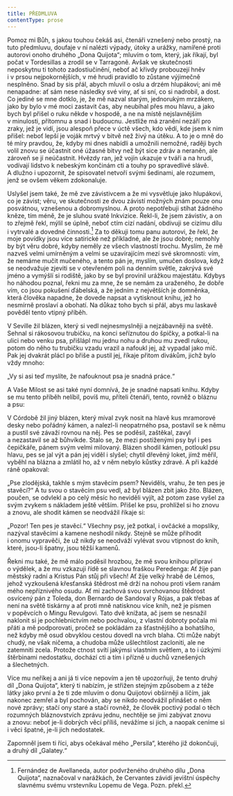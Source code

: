```yaml
---
title: PŘEDMLUVA
contentType: prose
---
```


  

Pomoz mi Bůh, s jakou touhou čekáš asi, čtenáři vznešený nebo prostý, na tuto předmluvu, doufaje v ní nalézti výpady, útoky a urážky, namířené proti autorovi onoho druhého „Dona Quijota“; mluvím o tom, který, jak říkají, byl počat v Tordesillas a zrodil se v Tarragoně. Avšak ve skutečnosti neposkytnu ti tohoto zadostiučinění, neboť ač křivdy probouzejí hněv i v prsou nejpokornějších, v mé hrudi pravidlo to zůstane výjimečně nesplněno. Snad by sis přál, abych mluvil o oslu a drzém hlupákovi; ani mě nenapadne: ať sám nese následky své viny, ať si sní, co si nadrobil, a dost. Co jediné se mne dotklo, je, že mě nazval starým, jednorukým mrzákem, jako by bylo v mé moci zastavit čas, aby neubíhal přes mou hlavu, a jako bych byl přišel o ruku někde v hospodě, a ne na místě nejslavnějším v minulosti, přítomnu a snad i budoucnu. Jestliže má zranění nezáří pro zraky, jež je vidí, jsou alespoň přece v úctě všech, kdo vědí, kde jsem k nim přišel: neboť lepší je voják mrtvý v bitvě než živý na útěku. A to je o mně do té míry pravdou, že, kdyby mi dnes nabídli a umožnili nemožné, raději bych volil znovu se účastnit oné úžasné bitvy než být sice zdráv a neraněn, ale zároveň se jí neúčastnit. Hvězdy ran, jež vojín ukazuje v tváři a na hrudi, vodívají lidstvo k nebeským končinám cti a touhy po spravedlivé slávě. A dlužno i upozornit, že spisovatel netvoří svými šedinami, ale rozumem, jenž se ovšem věkem zdokonaluje.

Uslyšel jsem také, že mě zve závistivcem a že mi vysvětluje jako hlupákovi, co je závist; věru, ve skutečnosti ze dvou závistí možných znám pouze onu posvátnou, vznešenou a dobromyslnou. A proto nepotřebuji stíhat žádného kněze, tím méně, že je sluhou svaté Inkvizice. Řekl-li, že jsem závistiv, a on to zřejmě řekl, mýlil se úplně, neboť ctím cizí nadání, obdivuji se cizímu dílu i vytrvalé a dovedné činnosti.[^1] Za to děkuji tomu panu autorovi, že řekl, že moje povídky jsou více satirické než příkladné, ale že jsou dobré; nemohly by být věru dobré, kdyby neměly ze všech vlastností trochu. Myslím, že mě nazveš velmi umírněným a velmi se uzavírajícím mezí své skromnosti: vím, že nemáme mučit mučeného, a tento pán je, myslím, umučen doslova, když se neodvažuje zjeviti se v otevřeném poli na denním světle, zakrývá své jméno a vymýšlí si rodiště, jako by se byl provinil urážkou majestátu. Kdybys ho náhodou poznal, řekni mu za mne, že se nemám za uraženého, že dobře vím, co jsou pokušení ďábelská, a že jedním z největších je domněnka, která člověka napadne, že dovede napsat a vytisknout knihu, jež ho nesmírně proslaví a obohatí. Na důkaz toho bych si přál, abys mu laskavě pověděl tento vtipný příběh.

V Seville žil blázen, který si vedl nejnesmyslněji a nejzábavněji na světě. Sehnal si rákosovou trubičku, na konci seříznutou do špičky, a potkal-li na ulici nebo venku psa, přišlápl mu jednu nohu a druhou mu zvedl rukou, potom do něho tu trubičku vzadu vrazil a nafoukl jej, až vypadal jako míč. Pak jej dvakrát plácl po břiše a pustil jej, říkaje přitom divákům, jichž bylo vždy mnoho:

„Vy si asi teď myslíte, že nafouknout psa je snadná práce.“

A Vaše Milost se asi také nyní domnívá, že je snadné napsati knihu. Kdyby se mu tento příběh nelíbil, povíš mu, příteli čtenáři, tento, rovněž o bláznu a psu:

V Córdobě žil jiný blázen, který míval zvyk nosit na hlavě kus mramorové desky nebo pořádný kámen, a nalezl-li neopatrného psa, postavil se k němu a pustil své závaží rovnou na něj. Pes se poděsil, zaštěkal, zavyl a nezastavil se až bůhvíkde. Stalo se, že mezi postiženými psy byl i pes čepičkáře, pánem svým velmi milovaný. Blázen shodil kámen, potloukl psu hlavu, pes se jal výt a pán jej viděl i slyšel; chytil dřevěný loket, jímž měřil, vyběhl na blázna a zmlátil ho, až v něm nebylo kůstky zdravé. A při každé ráně opakoval:

„Pse zlodějská, takhle s mým stavěcím psem? Neviděls, vrahu, že ten pes je stavěcí?“ A tu svou o stavěcím psu vedl, až byl blázen zbit jako žito. Blázen, poučen, se odvlekl a po celý měsíc ho neviděli vyjít, až potom zase vyšel za svým zvykem s nákladem ještě větším. Přišel ke psu, prohlížel si ho znovu a znovu, ale shodit kámen se neodvážil říkaje si:

„Pozor! Ten pes je stavěcí.“ Všechny psy, jež potkal, i ovčácké a mopslíky, nazýval stavěcími a kamene neshodil nikdy. Stejně se může přihodit i onomu vypravěči, že už nikdy se neodváží vylévat svou vtipnost do knih, které, jsou-li špatny, jsou těžší kamenů.

Řekni mu také, že mě málo poděsil hrozbou, že mě svou knihou připraví o výdělek, a že mu vzkazuji řídě se slavnou fraškou Peredenga: Ať žije pan městský radní a Kristus Pán stůj při všech! Ať žije velký hrabě de Lémos, jehož vyzkoušená křesťanská štědrost mě drží na nohou proti všem ranám mého nepříznivého osudu. Ať mi zachová svou svrchovanou štědrost osvícený pán z Toleda, don Bernardo de Sandoval y Rójas, a pak třebas ať není na světě tiskárny a ať proti mně natisknou více knih, než je písmen v popěvcích o Mingu Revulgovi. Tato dvě knížata, ač jsem se nesnažil naklonit si je pochlebnictvím nebo pochvalou, z vlastní dobroty počala mi přáti a mě podporovati, pročež se pokládám za šťastnějšího a bohatšího, než kdyby mě osud obvyklou cestou dovedl na vrch blaha. Cti může nabýt chudý, ne však ničema, a chudoba může ušlechtilost zacloniti, ale ne zatemniti zcela. Protože ctnost svítí jakýmsi vlastním světlem, a to i úzkými štěrbinami nedostatku, dochází cti a tím i přízně u duchů vznešených a šlechetných.

Více mu neříkej a ani já ti více nepovím a jen tě upozorňuji, že tento druhý díl „Dona Quijota“, který ti nabízím, je střižen stejným způsobem a z téže látky jako první a že ti zde mluvím o donu Quijotovi obšírněji a líčím, jak nakonec zemřel a byl pochován, aby se nikdo neodvážil přinášet o něm nové zprávy; stačí ony staré a stačí rovněž, že člověk poctivý podal o těch rozumných bláznovstvích zprávu jednu, nechtěje se jimi zabývat znovu a znovu: neboť je\-li dobrých věcí příliš, nevážíme si jich, a naopak ceníme si i věci špatné, je-li jich nedostatek.

Zapomněl jsem ti říci, abys očekával mého „Persila“, kterého již dokončuji, a druhý díl „Galatey.“

[^1]: Fernández de Avellaneda, autor podvrženého druhého dílu „Dona Quijota“, naznačoval v narážkách, že Cervantes závidí jevištní úspěchy slavnému svému vrstevníku Lopemu de Vega. Pozn. překl.
